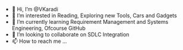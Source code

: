 - 👋 Hi, I’m @VKaradi
- 👀 I’m interested in Reading, Exploring new Tools, Cars and Gadgets 
- 🌱 I’m currently learning Requirement Management and Systems Engineering, Ofcourse GitHub
- 💞️ I’m looking to collaborate on SDLC Integration
- 📫 How to reach me ...

<!---
VKaradi/VKaradi is a ✨ special ✨ repository because its `README.md` (this file) appears on your GitHub profile.
You can click the Preview link to take a look at your changes.
--->
